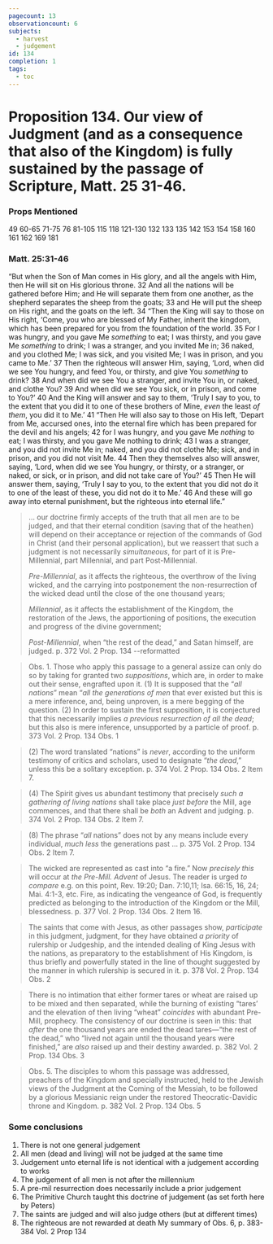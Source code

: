 ```yaml
---
pagecount: 13
observationcount: 6
subjects:
  - harvest
  - judgement
id: 134
completion: 1
tags:
  - toc
---
```

# Proposition 134. Our view of Judgment (and as a consequence that also of the Kingdom) is fully sustained by the passage of Scripture, Matt. 25 31-46.

### Props Mentioned
49 60-65 71-75 76 81-105 115 118 121-130 132 133 135 142 153 154 158 160 161 162 169 181
### Matt. 25:31-46
“But when the Son of Man comes in His glory, and all the angels with Him, then He will sit on His glorious throne. 32 And all the nations will be gathered before Him; and He will separate them from one another, as the shepherd separates the sheep from the goats; 33 and He will put the sheep on His right, and the goats on the left. 34 “Then the King will say to those on His right, ‘Come, you who are blessed of My Father, inherit the kingdom, which has been prepared for you from the foundation of the world. 35 For I was hungry, and you gave Me _something_ to eat; I was thirsty, and you gave Me _something_ to drink; I was a stranger, and you invited Me in; 36 naked, and you clothed Me; I was sick, and you visited Me; I was in prison, and you came to Me.’ 37 Then the righteous will answer Him, saying, ‘Lord, when did we see You hungry, and feed You, or thirsty, and give You _something_ to drink? 38 And when did we see You a stranger, and invite You in, or naked, and clothe You? 39 And when did we see You sick, or in prison, and come to You?’ 40 And the King will answer and say to them, ‘Truly I say to you, to the extent that you did it to one of these brothers of Mine, _even_ the least _of them_, you did it to Me.’ 41 “Then He will also say to those on His left, ‘Depart from Me, accursed ones, into the eternal fire which has been prepared for the devil and his angels; 42 for I was hungry, and you gave Me _nothing_ to eat; I was thirsty, and you gave Me nothing to drink; 43 I was a stranger, and you did not invite Me in; naked, and you did not clothe Me; sick, and in prison, and you did not visit Me. 44 Then they themselves also will answer, saying, ‘Lord, when did we see You hungry, or thirsty, or a stranger, or naked, or sick, or in prison, and did not take care of You?’ 45 Then He will answer them, saying, ‘Truly I say to you, to the extent that you did not do it to one of the least of these, you did not do it to Me.’ 46 And these will go away into eternal punishment, but the righteous into eternal life.”

>... our doctrine firmly accepts of the truth that all men are to be judged, and that their eternal condition (saving that of the heathen) will depend on their acceptance or rejection of the commands of God in Christ (and their personal application), but we reassert that such a judgment is not necessarily *simultaneous*, for part of it is Pre-Millennial, part Millennial, and part Post-Millennial.
>
>*Pre-Millennial*, 
>as it affects the righteous, the overthrow of the living wicked, and the carrying into postponement the non-resurrection of the wicked dead until the close of the one thousand years; 
>
>*Millennial*, 
>as it affects the establishment of the Kingdom, the restoration of the Jews, the apportioning of positions, the execution and progress of the divine government; 
>
>*Post-Millennial*, 
>when “the rest of the dead,” and Satan himself, are judged.
>p. 372 Vol. 2 Prop. 134 --reformatted

>Obs. 1. Those who apply this passage to a general assize can only do so by taking for granted two *suppositions*, which are, in order to make out their sense, engrafted upon it. (1) It is supposed that the “*all nations*” mean “*all the generations of men* that ever existed but this is a mere inference, and, being unproven, is a mere begging of the question. (2) In order to sustain the first supposition, it is conjectured that this necessarily implies *a previous resurrection of all the dead*; but this also is mere inference, unsupported by a particle of proof.
>p. 373 Vol. 2 Prop. 134 Obs. 1

>(2) The word translated “nations” is *never*, according to the uniform testimony of critics and scholars, used to designate “*the dead*,” unless this be a solitary exception.
>p. 374 Vol. 2 Prop. 134 Obs. 2 Item 7.

>(4) The Spirit gives us abundant testimony that precisely *such a gathering of living nations* shall take place *just before* the Mill, age commences, and that there shall be *both* an Advent and judging.
>p. 374 Vol. 2 Prop. 134 Obs. 2 Item 7.

>(8) The phrase “*all* nations” does not by any means include every individual, *much less* the generations past ...
>p. 375 Vol. 2 Prop. 134 Obs. 2 Item 7.

>The wicked are represented as cast into “a fire.” Now *precisely this* will occur at *the Pre-Mill. Advent* of Jesus. The reader is urged *to compare* e.g. on this point, Rev. 19:20; Dan. 7:10,11; Isa. 66:15, 16, 24; Mai. 4:1-3, etc. Fire, as indicating the vengeance of God, is frequently predicted as belonging to the introduction of the Kingdom or the Mill, blessedness.
>p. 377 Vol. 2 Prop. 134 Obs. 2 Item 16.

>The saints that come with Jesus, as other passages show, *participate* in this judgment, judgment, for they have obtained *a priority* of rulership or Judgeship, and the intended dealing of King Jesus with the nations, as preparatory to the establishment of His Kingdom, is thus briefly and powerfully stated in the line of thought suggested by the manner in which rulership is secured in it.
>p. 378 Vol. 2 Prop. 134 Obs. 2

>There is no intimation that either former tares or wheat are raised up to be mixed and then separated, while the burning of existing “tares’ and the elevation of then living “wheat” *coincides* with abundant Pre-Mill, prophecy. The consistency of our doctrine is seen in this: that *after* the one thousand years are ended the dead tares—“the rest of the dead,” who “lived not again until the thousand years were finished,” are *also* raised up and their destiny awarded.
>p. 382 Vol. 2 Prop. 134 Obs. 3

>Obs. 5. The disciples to whom this passage was addressed, preachers of the Kingdom and specially instructed, held to the Jewish views of the Judgment at the Coming of the Messiah, to be followed by a glorious Messianic reign under the restored Theocratic-Davidic throne and Kingdom.
>p. 382 Vol. 2 Prop. 134 Obs. 5
### Some conclusions 
1. There is not one general judgement
2. All men (dead and living) will not be judged at the same time
3. Judgement unto eternal life is not identical with a judgement according to works
4. The judgement of all men is not after the millennium
5. A pre-mil resurrection does necessarily include a prior judgement
5. The Primitive Church taught this doctrine of judgement (as set forth here by Peters)
6. The saints are judged and will also judge others (but at different times)
7. The righteous are not rewarded at death
My summary of Obs. 6, p. 383-384 Vol. 2 Prop 134